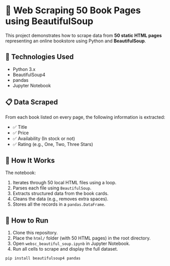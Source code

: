 # 📘 Web Scraping 50 Book Pages using BeautifulSoup

This project demonstrates how to scrape data from **50 static HTML pages** representing an online bookstore using Python and **BeautifulSoup**.


## 🧪 Technologies Used

- Python 3.x
- BeautifulSoup4
- pandas
- Jupyter Notebook

## 📋 Data Scraped

From each book listed on every page, the following information is extracted:

- ✅ Title
- ✅ Price
- ✅ Availability (In stock or not)
- ✅ Rating (e.g., One, Two, Three Stars)

## 📌 How It Works

The notebook:

1. Iterates through 50 local HTML files using a loop.
2. Parses each file using `BeautifulSoup`.
3. Extracts structured data from the book cards.
4. Cleans the data (e.g., removes extra spaces).
5. Stores all the records in a `pandas.DataFrame`.

## 🚀 How to Run

1. Clone this repository.
2. Place the `html/` folder (with 50 HTML pages) in the root directory.
3. Open `websc_beautiful_soup.ipynb` in Jupyter Notebook.
4. Run all cells to scrape and display the full dataset.

```bash
pip install beautifulsoup4 pandas
